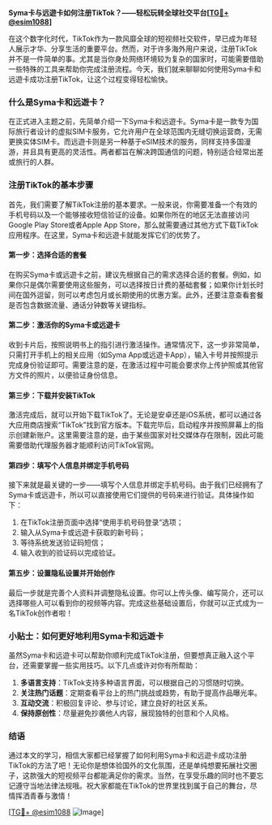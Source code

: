 **Syma卡与远遊卡如何注册TikTok？——轻松玩转全球社交平台[[TG💪+ @esim1088](https://t.me/s/esim1088)]**

在这个数字化时代，TikTok作为一款风靡全球的短视频社交软件，早已成为年轻人展示才华、分享生活的重要平台。然而，对于许多海外用户来说，注册TikTok并不是一件简单的事。尤其是当你身处网络环境较为复杂的国家时，可能需要借助一些特殊的工具来帮助你完成注册流程。今天，我们就来聊聊如何使用Syma卡和远遊卡成功注册TikTok，让这个过程变得轻松愉快。

### 什么是Syma卡和远遊卡？

在正式进入主题之前，先简单介绍一下Syma卡和远遊卡。Syma卡是一款专为国际旅行者设计的虚拟SIM卡服务，它允许用户在全球范围内无缝切换运营商，无需更换实体SIM卡。而远遊卡则是另一种基于eSIM技术的服务，同样支持多国漫游，并且具有更高的灵活性。两者都旨在解决跨国通信的问题，特别适合经常出差或旅行的人群。

### 注册TikTok的基本步骤

首先，我们需要了解TikTok注册的基本要求。一般来说，你需要准备一个有效的手机号码以及一个能够接收短信验证的设备。如果你所在的地区无法直接访问Google Play Store或者Apple App Store，那么就需要通过其他方式下载TikTok应用程序。在这里，Syma卡和远遊卡就能发挥它们的优势了。

#### 第一步：选择合适的套餐

在购买Syma卡或远遊卡之前，建议先根据自己的需求选择合适的套餐。例如，如果你只是偶尔需要使用这些服务，可以选择按日计费的基础套餐；如果你计划长时间在国外逗留，则可以考虑包月或长期使用的优惠方案。此外，还要注意查看套餐是否包含数据流量、通话分钟数等关键指标。

#### 第二步：激活你的Syma卡或远遊卡

收到卡片后，按照说明书上的指引进行激活操作。通常情况下，这一步非常简单，只需打开手机上的相关应用（如Syma App或远遊卡App），输入卡号并按照提示完成身份验证即可。需要注意的是，在激活过程中可能会要求你上传护照或其他官方文件的照片，以便验证身份信息。

#### 第三步：下载并安装TikTok

激活完成后，就可以开始下载TikTok了。无论是安卓还是iOS系统，都可以通过各大应用商店搜索“TikTok”找到官方版本。下载完毕后，启动程序并按照屏幕上的指示创建新账户。这里需要注意的是，由于某些国家对社交媒体存在限制，因此可能需要借助代理服务器才能顺利访问TikTok官网。

#### 第四步：填写个人信息并绑定手机号码

接下来就是最关键的一步——填写个人信息并绑定手机号码。由于我们已经拥有了Syma卡或远遊卡，所以可以直接使用它们提供的号码来进行验证。具体操作如下：
1. 在TikTok注册页面中选择“使用手机号码登录”选项；
2. 输入从Syma卡或远遊卡获取的新号码；
3. 等待系统发送验证码短信；
4. 输入收到的验证码以完成验证。

#### 第五步：设置隐私设置并开始创作

最后一步就是完善个人资料并调整隐私设置。你可以上传头像、编写简介，还可以选择哪些人可以看到你的视频等内容。完成这些基础设置后，你就可以正式成为一名TikTok创作者啦！

### 小贴士：如何更好地利用Syma卡和远遊卡

虽然Syma卡和远遊卡可以帮助你顺利完成TikTok注册，但要想真正融入这个平台，还需要掌握一些实用技巧。以下几点或许对你有所帮助：

1. **多语言支持**：TikTok支持多种语言界面，可以根据自己的习惯随时切换。
2. **关注热门话题**：定期查看平台上的热门挑战或趋势，有助于提高作品曝光率。
3. **互动交流**：积极回复评论、参与讨论，建立良好的社区关系。
4. **保持原创性**：尽量避免抄袭他人内容，展现独特的创意和个人风格。

### 结语

通过本文的学习，相信大家都已经掌握了如何利用Syma卡和远遊卡成功注册TikTok的方法了吧！无论你是想体验国外的文化氛围，还是单纯想要拓展社交圈子，这款强大的短视频平台都能满足你的需求。当然，在享受乐趣的同时也不要忘记遵守当地法律法规哦。祝大家都能在TikTok的世界里找到属于自己的舞台，尽情挥洒青春与激情！

[[TG💪+ @esim1088](https://t.me/s/esim1088) ![Image](https://i.postimg.cc/4NQfJmqS/Snipaste-2025-05-13-00-14-12.png)]
